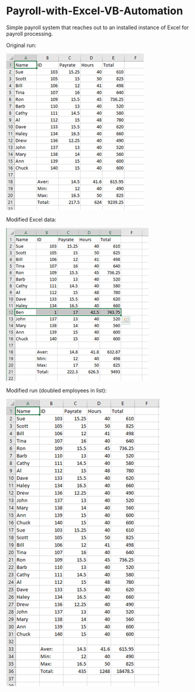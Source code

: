 # Payroll-with-Excel-VB-Automation
Simple payroll system that reaches out to an installed instance of Excel for payroll processing.

Original run:

![Original](Images/Picture1.png)

Modified Excel data:

![Modified Excel](Images/Picture2.png)

Modified run (doubled employees in list):

![Modified Run](Images/Picture3.png)
